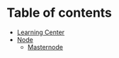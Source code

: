 # Table of contents

* [Learning Center](README.md)
* [Node](node/README.md)
  * [Masternode](node/masternode.md)

